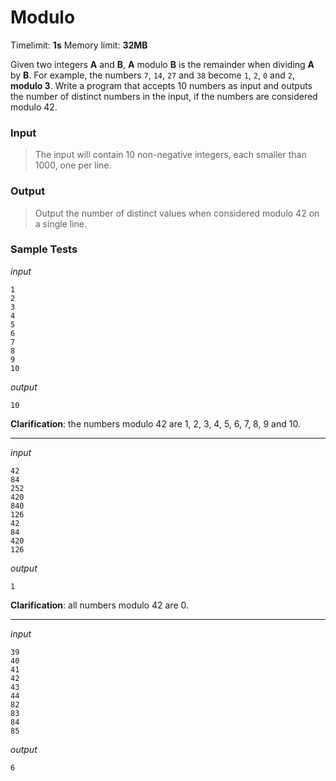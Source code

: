 # Modulo

Timelimit: **1s** Memory limit: **32MB**

Given two integers **A** and **B**, **A** modulo **B** is the remainder when dividing **A** by **B**. For example, the 
numbers `7`, `14`, `27` and `38` become `1`, `2`, `0` and `2`, **modulo 3**. Write a program that accepts 10 numbers 
as input and outputs the number of distinct numbers in the input, if the numbers are considered modulo 42.

### Input
> The input will contain 10 non-negative integers, each smaller than 1000, one per line.

### Output
> Output the number of distinct values when considered modulo 42 on a single line.

### Sample Tests
_input_

```
1  
2  
3  
4  
5  
6  
7  
8  
9  
10 
```

_output_
```
10
```

**Clarification**: the numbers modulo 42 are 1, 2, 3, 4, 5, 6, 7, 8, 9 and 10.

---


_input_

```
42 
84 
252
420
840
126
42 
84 
420
126
```

_output_
```
1
```

**Clarification**: all numbers modulo 42 are 0.

---

_input_

```
39
40
41
42
43
44
82
83
84
85
```

_output_
```
6
```